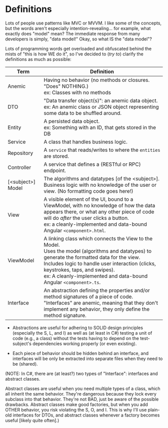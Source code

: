 # Definitions #

Lots of people use patterns like MVC or MVVM. I like some of the concepts, but the words aren't especially intention-revealing... for example, what exactly does "model" mean? The immediate response from many developers is simply, "data model!"  Okay, so what IS the "data model"?

Lots of programming words get overloaded and obfuscated behind the mists of "this is how WE do it", so I've decided to (*try to*) clarify the definitions as much as possible: 

|Term|Definition|
|---|---|
| Anemic | Having no behavior (no methods or closures. "Does" NOTHING.) <br> ex: Classes with no methods |
|DTO| "Data transfer object(s)": an anemic data object. <br> ex: An anemic class or JSON object representing some data to be shuffled around. |
| Entity | A persisted data object. <br>ex: Something with an ID, that gets stored in the DB |
| Service | A class that handles business logic. |
| Repository | A `service` that reads/writes to where the `entities` are stored. |
| Controller | A service that defines a (RESTful or RPC) endpoint. |
| [&lt;subject&gt;] Model | The algorithms and datatypes [of the &lt;subject&gt;]. <br> Business logic with no knowledge of the user or view. (No formatting code goes here!) |
| View | A visible element of the UI, bound to a ViewModel, with no knowledge of how the data appears there, or what any other piece of code will do *after* the user clicks a button. <br> ex: a cleanly-implemented and data-bound Angular `<component>.html`. |
| ViewModel | A linking class which connects the View to the Model. <br> Uses the model (algorithms and datatypes) to generate the formatted data for the view. Includes logic to handle user interaction (clicks, keystrokes, taps, and swipes). <br> ex: A cleanly-implemented and data-bound Angular `<component>.ts`. |
| Interface | An abstraction defining the properties and/or method signatures of a piece of code. <br> "Interfaces" are anemic, meaning that they don't implement any behavior, they only define the method signature. |


- Abstractions are useful for adhering to SOLID design principles (especially the S, L, and I) as well as (at least in C#) testing a unit of code (e.g., a class) without the tests having to depend on the test-subject's dependencies working properly (or even existing).

- Each piece of behavior should be hidden behind an interface, and interfaces will be only be extracted into separate files when they need to be (shared).

(NOTE: In C#, there are (at least?) two types of "Interface": interfaces and abstract classes.

Abstract classes are useful when you need multiple types of a class, which all inherit the same behavior. They're dangerous because they lock every subclass into that behavior. They're not BAD, just be aware of the possible drawbacks. Abstract classes make good factories, but when you add OTHER behavior, you risk violating the S, O, and I. This is why I'll use plain-old interfaces for DTOs, and abstract classes whenever a factory becomes useful [likely quite often].)
    


    
